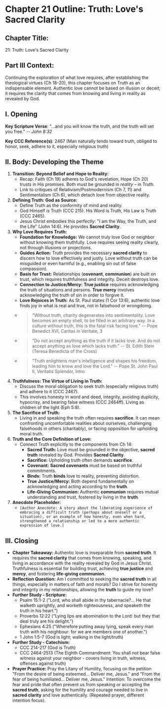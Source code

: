 # Chapter 21 Outline: Truth: Love's Sacred Clarity

## Chapter Title:
21: Truth: Love's Sacred Clarity

## Part III Context:
Continuing the exploration of what love requires, after establishing the theological virtues (Ch 18-20), this chapter focuses on Truth as an indispensable element. Authentic love cannot be based on illusion or deceit; it requires the clarity that comes from knowing and living in reality as revealed by God.

## I. Opening

**Key Scripture Verse**: "...and you will know the truth, and the truth will set you free." -- *John 8:32*

**Key CCC Reference(s)**: 2467 (Man naturally tends toward truth, obliged to honor, seek, adhere to it, especially religious truth)

## II. Body: Developing the Theme

1.  **Transition: Beyond Belief and Hope to Reality:**
    *   Recap: Faith (Ch 19) adheres to God's revelation, Hope (Ch 20) trusts in His promises. Both must be grounded in *reality* – in Truth.
    *   Link to critiques of Relativism/Postmodernism (Ch 7, 11) and Sentimentalism (Ch 6), which detach love from objective reality.
2.  **Defining Truth: God as Source:**
    *   Define Truth as the conformity of mind and reality.
    *   God Himself *is* Truth (CCC 215). His Word is Truth, His Law is Truth (CCC 2465).
    *   Jesus Christ embodies this perfectly: "I am the Way, the Truth, and the Life" (John 14:6). He provides **Sacred Clarity**.
3.  **Why Love Requires Truth:**
    *   **Foundation for Knowledge:** We cannot truly love God or neighbor without knowing them truthfully. Love requires seeing reality clearly, not through illusions or projections.
    *   **Guides Action:** Truth provides the necessary **sacred clarity** to discern how to love effectively and justly. Love without truth can be misguided or even harmful (e.g., enabling sin out of false compassion).
    *   **Basis for Trust:** Relationships (**covenant**, **communion**) are built on trust, which requires truthfulness and integrity. Deceit destroys love.
    *   **Connection to Justice/Mercy:** **True justice** requires acknowledging the truth of situations and persons. **True mercy** involves acknowledging the truth of sin in order to forgive it.
    *   **Love Rejoices in Truth:** As St. Paul states (1 Cor 13:6), authentic love finds joy in what is real and true, not in falsehood or wrongdoing.
    *   > "Without truth, charity degenerates into sentimentality. Love becomes an empty shell, to be filled in an arbitrary way. In a culture without truth, this is the fatal risk facing love." -- Pope Benedict XVI, Caritas in Veritate, 3
    *   > "Do not accept anything as the truth if it lacks love. And do not accept anything as love which lacks truth." -- St. Edith Stein (Teresa Benedicta of the Cross)
    *   > "Truth enlightens man's intelligence and shapes his freedom, leading him to know and love the Lord." -- Pope St. John Paul II, Veritatis Splendor, Intro
4.  **Truthfulness: The Virtue of Living in Truth:**
    *   Discuss the moral obligation to seek truth (especially religious truth) and adhere to it (CCC 2467).
    *   This involves honesty in word and deed, integrity, avoiding duplicity, hypocrisy, and bearing false witness (CCC 2464ff). Living as children of the light (Eph 5:8).
5.  **The Sacrifice of Truth:**
    *   Living in and speaking the truth often requires **sacrifice**. It can mean confronting uncomfortable realities about ourselves, challenging falsehoods in others (charitably), or facing opposition for upholding moral truth.
6.  **Truth and the Core Definition of Love:**
    *   Connect Truth explicitly to the components from Ch 14:
        *   **Sacred Truth:** Love must be grounded in the objective, **sacred truth** revealed by God. Provides **Sacred Clarity**.
        *   **Sacrifice:** Upholding truth often demands **sacrifice**.
        *   **Covenant:** **Sacred covenants** must be based on truthful commitments.
        *   **Binds:** Truth **binds** love to reality, preventing distortion.
        *   **True Justice/Mercy:** Both depend fundamentally on acknowledging and acting according to the **truth**.
        *   **Life-Giving Communion:** Authentic **communion** requires mutual understanding and trust, fostered by living in the **truth**.
7.  **Anecdote Placeholder:**
    *   `[Author Anecdote: A story about the liberating experience of embracing a difficult truth (perhaps about oneself or a situation), or an example of how honesty, even when hard, strengthened a relationship or led to a more authentic expression of love.]`

## III. Closing

*   **Chapter Takeaway:** Authentic love is inseparable from **sacred truth**. It requires the **sacred clarity** that comes from knowing, speaking, and living in accordance with the reality revealed by God in Jesus Christ. Truthfulness is essential for building trust, achieving **true justice** and **mercy**, and fostering **life-giving communion**.
*   **Reflection Question:** Am I committed to seeking the **sacred truth** in all things, especially in matters of faith and morals? Do I strive for honesty and integrity in my relationships, allowing the **truth** to guide my love?
*   **Further Study - Scripture:**
    *   Psalm 15:1-2 ("Lord, who shall abide in thy tabernacle?... He that walketh uprightly, and worketh righteousness, and speaketh the truth in his heart.")
    *   Proverbs 12:22 ("Lying lips are abomination to the Lord: but they that deal truly are his delight.")
    *   Ephesians 4:25 ("Wherefore putting away lying, speak every man truth with his neighbour: for we are members one of another.")
    *   1 John 1:5-7 (God is light; walking in the light/truth)
*   **Further Study - Catechism:**
    *   CCC 214-217 (God is Truth)
    *   CCC 2464-2513 (The Eighth Commandment: You shall not bear false witness against your neighbor - covers living in truth, witness, offenses against truth)
*   **Prayer Practice:** Pray the Litany of Humility, focusing on the petition "From the desire of being esteemed... Deliver me, Jesus." and "From the fear of being humiliated... Deliver me, Jesus." Intention: To overcome the fear and pride that often prevent us from speaking or accepting the **sacred truth**, asking for the humility and courage needed to live in **sacred clarity** and love authentically. (Repeated prayer, different intention focus).

